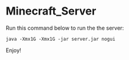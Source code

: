 # Minecraft_Server
Run this command below to run the the server:
```
java -Xmx1G -Xmx1G -jar server.jar nogui
```
Enjoy!
